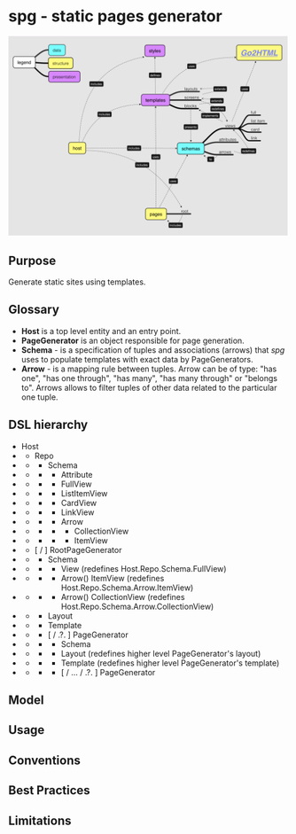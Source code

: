 # spg - static pages generator

![model](doc/model.png "model")

## Purpose
Generate static sites using templates.
## Glossary
- **Host** is a top level entity and an entry point.
- **PageGenerator** is an object responsible for page generation.
- **Schema** - is a specification of tuples and associations (arrows) that _spg_ uses to populate templates with exact data by PageGenerators.
- **Arrow** - is a mapping rule between tuples. Arrow can be of type: "has one", "has one through", "has many", "has many through" or "belongs to". Arrows allows to filter tuples of other data related to the particular one tuple.

## DSL hierarchy

- Host
- - Repo
- - - Schema
- - - - Attribute
- - - - FullView
- - - - ListItemView
- - - - CardView
- - - - LinkView
- - - - Arrow
- - - - - CollectionView
- - - - - ItemView
- - [ / ] RootPageGenerator
- - - Schema
- - - - View (redefines Host.Repo.Schema.FullView)
- - - - Arrow(<Arrow>) ItemView (redefines Host.Repo.Schema.Arrow.ItemView)
- - - - Arrow(<Arrow>) CollectionView (redefines Host.Repo.Schema.Arrow.CollectionView)
- - - Layout
- - - Template
- - - [ / .?. ] PageGenerator
- - - - Schema
- - - - Layout (redefines higher level PageGenerator's layout)
- - - - Template (redefines higher level PageGenerator's template)
- - - - [ / ... / .?. ] PageGenerator
## Model


## Usage

## Conventions

## Best Practices

## Limitations
